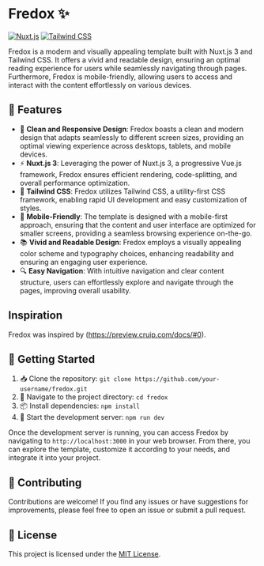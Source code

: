# Fredox ✨

[![Nuxt.js](https://img.shields.io/badge/Nuxt.js-3-brightgreen)](https://nuxtjs.org/) [![Tailwind CSS](https://img.shields.io/badge/Tailwind%20CSS-3.4.3-blue)](https://tailwindcss.com/)

Fredox is a modern and visually appealing template built with Nuxt.js 3 and Tailwind CSS. It offers a vivid and readable design, ensuring an optimal reading experience for users while seamlessly navigating through pages. Furthermore, Fredox is mobile-friendly, allowing users to access and interact with the content effortlessly on various devices.

## 🚀 Features

- 📱 **Clean and Responsive Design**: Fredox boasts a clean and modern design that adapts seamlessly to different screen sizes, providing an optimal viewing experience across desktops, tablets, and mobile devices.
- ⚡ **Nuxt.js 3**: Leveraging the power of Nuxt.js 3, a progressive Vue.js framework, Fredox ensures efficient rendering, code-splitting, and overall performance optimization.
- 🎨 **Tailwind CSS**: Fredox utilizes Tailwind CSS, a utility-first CSS framework, enabling rapid UI development and easy customization of styles.
- 📱 **Mobile-Friendly**: The template is designed with a mobile-first approach, ensuring that the content and user interface are optimized for smaller screens, providing a seamless browsing experience on-the-go.
- 📚 **Vivid and Readable Design**: Fredox employs a visually appealing color scheme and typography choices, enhancing readability and ensuring an engaging user experience.
- 🔍 **Easy Navigation**: With intuitive navigation and clear content structure, users can effortlessly explore and navigate through the pages, improving overall usability.

## Inspiration
Fredox was inspired by (https://preview.cruip.com/docs/#0).

## 🚀 Getting Started

1. 📥 Clone the repository: `git clone https://github.com/your-username/fredox.git`
2. 📂 Navigate to the project directory: `cd fredox`
3. 📦 Install dependencies: `npm install`
4. 🚀 Start the development server: `npm run dev`

Once the development server is running, you can access Fredox by navigating to `http://localhost:3000` in your web browser. From there, you can explore the template, customize it according to your needs, and integrate it into your project.

## 🤝 Contributing

Contributions are welcome! If you find any issues or have suggestions for improvements, please feel free to open an issue or submit a pull request.

## 📄 License

This project is licensed under the [MIT License](LICENSE).
